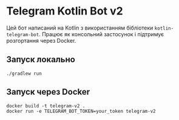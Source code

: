# Telegram Kotlin Bot v2

Цей бот написаний на Kotlin з використанням бібліотеки `kotlin-telegram-bot`. Працює як консольний застосунок і підтримує розгортання через Docker.

## Запуск локально

```
./gradlew run
```

## Запуск через Docker

```
docker build -t telegram-v2 .
docker run -e TELEGRAM_BOT_TOKEN=your_token telegram-v2
```